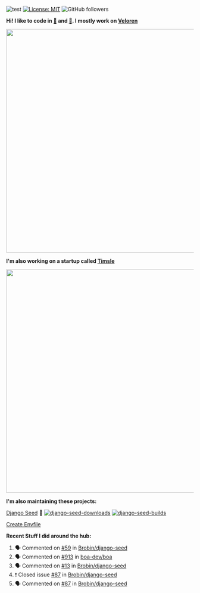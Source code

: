 ![test](https://hits.seeyoufarm.com/api/count/incr/badge.svg?url=https://github.com/AngelOnFira)
[![License: MIT](https://img.shields.io/badge/License-MIT-yellow.svg)](https://opensource.org/licenses/MIT)
![GitHub followers](https://img.shields.io/github/followers/angelonfira?style=social)

**Hi! I like to code in [:crab:](https://www.rust-lang.org/) and [:snake:](https://www.python.org/). I mostly work on [Veloren](https://veloren.net)**

<p align="center">
  <img width="600" src="https://media.discordapp.net/attachments/444005079410802699/730566298073038949/rsz_5f0656b6aa176.png">
</p>

**I'm also working on a startup called [Timsle](https://timsle.com)**

<p align="center">
  <img width="600" src="https://media.discordapp.net/attachments/444005079410802699/730566842674053130/rsz_5f0657242abb4.png">
</p>

**I'm also maintaining these projects:**

[Django Seed](https://github.com/Brobin/django-seed)
:seedling:
[![django-seed-downloads](https://pepy.tech/badge/django-seed)](https://pepy.tech/project/django-seed)
[![django-seed-builds](https://github.com/Brobin/django-seed/workflows/Test/badge.svg)](https://github.com/Brobin/django-seed)

[Create Envfile](https://github.com/SpicyPizza/create-envfile)

**Recent Stuff I did around the hub:**

<!--START_SECTION:activity-->
1. 🗣 Commented on [#59](https://github.com/Brobin/django-seed/issues/59) in [Brobin/django-seed](https://github.com/Brobin/django-seed)
2. 🗣 Commented on [#913](https://github.com/boa-dev/boa/issues/913) in [boa-dev/boa](https://github.com/boa-dev/boa)
3. 🗣 Commented on [#13](https://github.com/Brobin/django-seed/issues/13) in [Brobin/django-seed](https://github.com/Brobin/django-seed)
4. ❗️ Closed issue [#87](https://github.com/Brobin/django-seed/issues/87) in [Brobin/django-seed](https://github.com/Brobin/django-seed)
5. 🗣 Commented on [#87](https://github.com/Brobin/django-seed/issues/87) in [Brobin/django-seed](https://github.com/Brobin/django-seed)
<!--END_SECTION:activity-->
